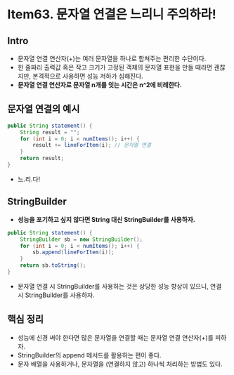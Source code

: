 # Item63. 문자열 연결은 느리니 주의하라!

## Intro

- 문자열 연결 연산자(+)는 여러 문자열을 하나로 합쳐주는 편리한 수단이다.
- 한 줄짜리 출력값 혹은 작고 크기가 고정된 객체의 문자열 표현을 만들 때라면 괜찮지만, 본격적으로 사용하면 성능 저하가 심해진다.
- **문자열 연결 연산자로 문자열 n개를 잇는 시간은 n^2에 비례한다.**





## 문자열 연결의 예시

~~~java
public String statement() {
  	String result = "";
  	for (int i = 0; i < numItems(); i++) {
      	result += lineForItem(i); // 문자열 연결
    }
  	return result;
}
~~~

- 느.리.다!





## StringBuilder

- **성능을 포기하고 싶지 않다면 String 대신 StringBuilder를 사용하자.**

~~~java
public String statement() {
  	StringBuilder sb = new StringBuilder();
  	for (int i = 0; i < numItems(); i++) {
      	sb.append(lineForItem(i));
    }
  	return sb.toString();
}
~~~

- 문자열 연결 시 StringBuilder를 사용하는 것은 상당한 성능 향상이 있으니, 연결 시 StringBuilder를 사용하자.





## 핵심 정리

- 성능에 신경 써야 한다면 많은 문자열을 연결할 때는 문자열 연결 연산자(+)를 피하자.
- StringBuilder의 append 메서드를 활용하는 편이 좋다.
- 문자 배열을 사용하거나, 문자열을 (연결하지 않고) 하나씩 처리하는 방법도 있다.

